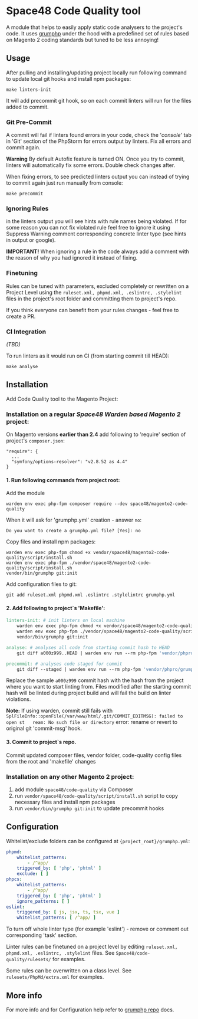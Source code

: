 # Space48 Code Quality tool

A module that helps to easily apply static code analysers to the project's code. 
It uses [grumphp](https://github.com/phpro/grumphp) under the hood with a predefined set of rules 
based on Magento 2 coding standards but tuned to be less annoying!

## Usage

After pulling and installing/updating project locally run following command to update local git hooks and install npm packages:  
```shell
make linters-init
```
It will add precommit git hook, so on each commit linters will run for the files added to commit.

### Git Pre-Commit
A commit will fail if linters found errors in your code, check the '_console_' tab in 'Git' section of the PhpStorm 
for errors output by linters. Fix all errors and commit again.

**Warning**
By default Autofix feature is turned ON. Once you try to commit, linters will automatically fix some errors. 
Double check changes after.

When fixing errors, to see predicted linters output you can instead of trying to commit again just run manually from console:
```shell
make precommit
```

### Ignoring Rules
in the linters output you will see hints with rule names being violated. If for some reason you can not fix violated rule
feel free to ignore it using Suppress Warning comment corresponding concrete linter type (see hints in output or google).

**IMPORTANT!**
When ignoring a rule in the code always add a comment with the reason of why you had ignored it instead of fixing.

### Finetuning

Rules can be tuned with parameters, excluded completely or rewritten on a Project Level 
using the `ruleset.xml, phpmd.xml, .eslintrc, .stylelint` files in the project's root folder and committing them to project's repo.

If you think everyone can benefit from your rules changes - feel free to create a PR.

### CI Integration

_(TBD)_

To run linters as it would run on CI (from starting commit till HEAD):
```shell
make analyse
```

## Installation

Add Code Quality tool to the Magento Project:

### Installation on a regular _Space48 Warden based Magento 2_ project:

On Magento versions **earlier than 2.4** add following to 'require' section of project's `composer.json`:
```
"require": {
  ...
  "symfony/options-resolver": "v2.8.52 as 4.4"
}
```

#### 1. Run following commands from project root:
Add the module
```shell
warden env exec php-fpm composer require --dev space48/magento2-code-quality
```

When it will ask for 'grumphp.yml' creation - answer `no`: 
```shell
Do you want to create a grumphp.yml file? [Yes]: no
```

Copy files and install npm packages:
```shell
warden env exec php-fpm chmod +x vendor/space48/magento2-code-quality/script/install.sh
warden env exec php-fpm ./vendor/space48/magento2-code-quality/script/install.sh
vendor/bin/grumphp git:init
```

Add configuration files to git:
```shell
git add ruleset.xml phpmd.xml .eslintrc .stylelintrc grumphp.yml
```

#### 2. Add following to project`s 'Makefile':
```makefile
linters-init: # init linters on local machine
	warden env exec php-fpm chmod +x vendor/space48/magento2-code-quality/script/install.sh
	warden env exec php-fpm ./vendor/space48/magento2-code-quality/script/install.sh
	vendor/bin/grumphp git:init

analyse: # analyses all code from starting commit hash to HEAD
	git diff a000z999..HEAD | warden env run --rm php-fpm 'vendor/phpro/grumphp/bin/grumphp' run

precommit: # analyses code staged for commit
	git diff --staged | warden env run --rm php-fpm 'vendor/phpro/grumphp/bin/grumphp' run
```

Replace the sample `a000z999` commit hash with the hash from the project where you want to start linting from.
Files modified after the starting commit hash will be linted during project build and will fail the build on linter violations.

**Note:**
If using warden, commit still fails with `SplFileInfo::openFile(/var/www/html/.git/COMMIT_EDITMSG): failed to open st  
ream: No such file or directory` error: rename or revert to original git 'commit-msg' hook.

#### 3. Commit to project`s repo.
Commit updated composer files, vendor folder, code-quality config files from the root and 'makefile' changes 

### Installation on any other Magento 2 project:
1. add module `space48/code-quality` via Composer
2. run `vendor/space48/code-quality/script/install.sh` script to copy necessary files and install npm packages
3. run `vendor/bin/grumphp git:init` to update precommit hooks

## Configuration

Whitelist/exclude folders can be configured at `{project_root}/grumphp.yml`:
```yaml
phpmd:
    whitelist_patterns:
        - /^app/
    triggered_by: [ 'php', 'phtml' ]
    exclude: [ ]
phpcs:
    whitelist_patterns:
        - /^app/
    triggered_by: [ 'php', 'phtml' ]
    ignore_patterns: [ ]
eslint:
    triggered_by: [ js, jsx, ts, tsx, vue ]
    whitelist_patterns: [ /^app/ ]
```
To turn off whole linter type (for example 'eslint') - remove or comment out corresponding 'task' section.

Linter rules can be finetuned on a project level by editing `ruleset.xml, phpmd.xml, .eslintrc, .stylelint` files.
See `Space48/code-quality/rulesets/` for examples.

Some rules can be overwritten on a class level. See `rulesets/PhpMd/extra.xml` for examples. 

## More info
For more info and for Configuration help refer to [grumphp repo](https://github.com/phpro/grumphp) docs.
